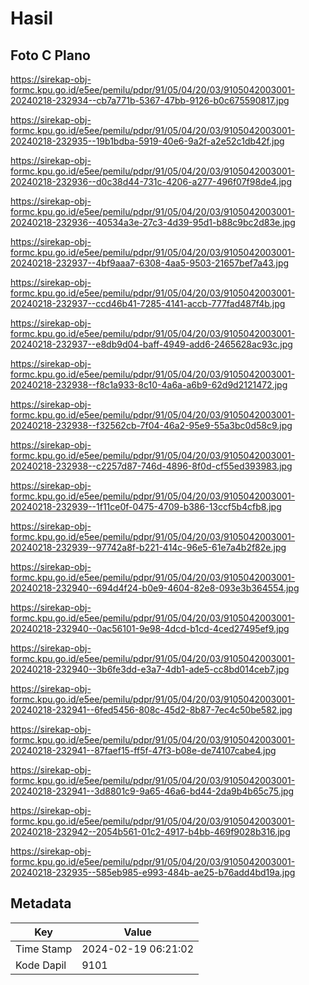 # Hasil

## Foto C Plano

https://sirekap-obj-formc.kpu.go.id/e5ee/pemilu/pdpr/91/05/04/20/03/9105042003001-20240218-232934--cb7a771b-5367-47bb-9126-b0c675590817.jpg

https://sirekap-obj-formc.kpu.go.id/e5ee/pemilu/pdpr/91/05/04/20/03/9105042003001-20240218-232935--19b1bdba-5919-40e6-9a2f-a2e52c1db42f.jpg

https://sirekap-obj-formc.kpu.go.id/e5ee/pemilu/pdpr/91/05/04/20/03/9105042003001-20240218-232936--d0c38d44-731c-4206-a277-496f07f98de4.jpg

https://sirekap-obj-formc.kpu.go.id/e5ee/pemilu/pdpr/91/05/04/20/03/9105042003001-20240218-232936--40534a3e-27c3-4d39-95d1-b88c9bc2d83e.jpg

https://sirekap-obj-formc.kpu.go.id/e5ee/pemilu/pdpr/91/05/04/20/03/9105042003001-20240218-232937--4bf9aaa7-6308-4aa5-9503-21657bef7a43.jpg

https://sirekap-obj-formc.kpu.go.id/e5ee/pemilu/pdpr/91/05/04/20/03/9105042003001-20240218-232937--ccd46b41-7285-4141-accb-777fad487f4b.jpg

https://sirekap-obj-formc.kpu.go.id/e5ee/pemilu/pdpr/91/05/04/20/03/9105042003001-20240218-232937--e8db9d04-baff-4949-add6-2465628ac93c.jpg

https://sirekap-obj-formc.kpu.go.id/e5ee/pemilu/pdpr/91/05/04/20/03/9105042003001-20240218-232938--f8c1a933-8c10-4a6a-a6b9-62d9d2121472.jpg

https://sirekap-obj-formc.kpu.go.id/e5ee/pemilu/pdpr/91/05/04/20/03/9105042003001-20240218-232938--f32562cb-7f04-46a2-95e9-55a3bc0d58c9.jpg

https://sirekap-obj-formc.kpu.go.id/e5ee/pemilu/pdpr/91/05/04/20/03/9105042003001-20240218-232938--c2257d87-746d-4896-8f0d-cf55ed393983.jpg

https://sirekap-obj-formc.kpu.go.id/e5ee/pemilu/pdpr/91/05/04/20/03/9105042003001-20240218-232939--1f11ce0f-0475-4709-b386-13ccf5b4cfb8.jpg

https://sirekap-obj-formc.kpu.go.id/e5ee/pemilu/pdpr/91/05/04/20/03/9105042003001-20240218-232939--97742a8f-b221-414c-96e5-61e7a4b2f82e.jpg

https://sirekap-obj-formc.kpu.go.id/e5ee/pemilu/pdpr/91/05/04/20/03/9105042003001-20240218-232940--694d4f24-b0e9-4604-82e8-093e3b364554.jpg

https://sirekap-obj-formc.kpu.go.id/e5ee/pemilu/pdpr/91/05/04/20/03/9105042003001-20240218-232940--0ac56101-9e98-4dcd-b1cd-4ced27495ef9.jpg

https://sirekap-obj-formc.kpu.go.id/e5ee/pemilu/pdpr/91/05/04/20/03/9105042003001-20240218-232940--3b6fe3dd-e3a7-4db1-ade5-cc8bd014ceb7.jpg

https://sirekap-obj-formc.kpu.go.id/e5ee/pemilu/pdpr/91/05/04/20/03/9105042003001-20240218-232941--6fed5456-808c-45d2-8b87-7ec4c50be582.jpg

https://sirekap-obj-formc.kpu.go.id/e5ee/pemilu/pdpr/91/05/04/20/03/9105042003001-20240218-232941--87faef15-ff5f-47f3-b08e-de74107cabe4.jpg

https://sirekap-obj-formc.kpu.go.id/e5ee/pemilu/pdpr/91/05/04/20/03/9105042003001-20240218-232941--3d8801c9-9a65-46a6-bd44-2da9b4b65c75.jpg

https://sirekap-obj-formc.kpu.go.id/e5ee/pemilu/pdpr/91/05/04/20/03/9105042003001-20240218-232942--2054b561-01c2-4917-b4bb-469f9028b316.jpg

https://sirekap-obj-formc.kpu.go.id/e5ee/pemilu/pdpr/91/05/04/20/03/9105042003001-20240218-232935--585eb985-e993-484b-ae25-b76add4bd19a.jpg


## Metadata

| Key        | Value               |
| ---------- | ------------------- |
| Time Stamp | 2024-02-19 06:21:02 |
| Kode Dapil | 9101                |



